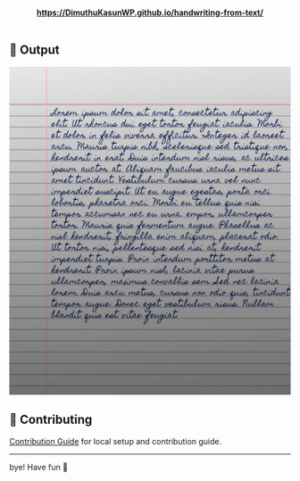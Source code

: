 <p align="center">
<br/><b><a href="https://DimuthuKasunWP.github.io/handwriting-from-text/">https://DimuthuKasunWP.github.io/handwriting-from-text/</a></b><br/><br/>

</p>

## 🌠 Output
![Sample image of output](sample.jpeg)



## 🤗 Contributing

 [Contribution Guide](CONTRIBUTING.md) for local setup and contribution guide.


---


bye!
Have fun 🦄
